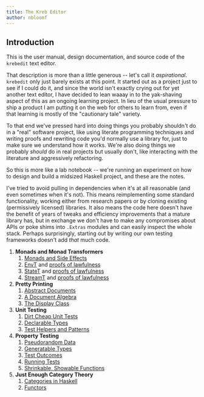 ```yaml
---
title: The Kreb Editor
author: nbloomf
---
```


Introduction
------------

This is the user manual, design documentation, and source code of the `krebedit` text editor.

That description is more than a little generous -- let's call it _aspirational_. `krebedit` only just barely exists at this point. It started out as a project just to see if I could do it, and since the world isn't exactly crying out for yet another text editor, I have decided to lean waaay in to the yak-shaving aspect of this as an ongoing learning project. In lieu of the usual pressure to ship a product I am putting it on the web for others to learn from, even if that learning is mostly of the "cautionary tale" variety.

To that end we've pressed hard into doing things you probably shouldn't do in a "real" software project, like using literate programming techniques and writing proofs and rewriting code you'd normally use a library for, just to make sure we understand how it works. We're also doing things we probably _should_ do in real projects but usually don't, like interacting with the literature and aggressively refactoring.

So this is more like a lab notebook -- we're running an experiment on how to design and build a midsized Haskell project, and these are the notes.

I've tried to avoid pulling in dependencies when it's at all reasonable (and even sometimes when it's not). This means reimplementing some standard functionality, working either from research papers or by cloning existing (permissively licensed) libraries. It also means the code here doesn't have the benefit of years of tweaks and efficiency improvements that a mature library has, but in exchange we don't have to make any compromises about APIs or poke shims into `.Extras` modules and can easily inspect the whole stack. Perhaps surprisingly, starting out by writing our own testing frameworks doesn't add _that_ much code.



1. **Monads and Monad Transformers**
    1. [Monads and Side Effects](../html/lib/kreb-control/src/Kreb/Control/Monad.html)
    1. [EnvT](../html/lib/kreb-control/src/Kreb/Control/Monad/Trans/EnvT.html) and [proofs of lawfulness](../html/lib/kreb-control/src/Kreb/Control/Monad/Trans/EnvT/Proofs.html)
    1. [StateT](../html/lib/kreb-control/src/Kreb/Control/Monad/Trans/StateT.html) and [proofs of lawfulness](../html/lib/kreb-control/src/Kreb/Control/Monad/Trans/StateT/Proofs.html)
    1. [StreamT](../html/lib/kreb-control/src/Kreb/Control/Monad/Trans/StreamT.html) and [proofs of lawfulness](../html/lib/kreb-control/src/Kreb/Control/Monad/Trans/StreamT/Proofs.html)
1. **Pretty Printing**
    1. [Abstract Documents](../html/lib/kreb-format/src/Kreb/Format/Doc.html)
    1. [A Document Algebra](../html/lib/kreb-format/src/Kreb/Format/Combinator.html)
    1. [The Display Class](../html/lib/kreb-format/src/Kreb/Format/Display.html)
1. **Unit Testing**
    1. [Dirt Cheap Unit Tests](../html/lib/kreb-unit/src/Kreb/Unit/Declare.html)
    1. [Declarable Types](../html/lib/kreb-unit/src/Kreb/Unit/Declarable.html)
    1. [Test Helpers and Patterns](../html/lib/kreb-unit/src/Kreb/Unit/Helpers.html)
1. **Property Testing**
    1. [Pseudorandom Data](../html/lib/kreb-prop/src/Kreb/Prop/Sample.html)
    1. [Generatable Types](../html/lib/kreb-prop/src/Kreb/Prop/Arb.html)
    1. [Test Outcomes](../html/lib/kreb-prop/src/Kreb/Prop/Check.html)
    1. [Running Tests](../html/lib/kreb-prop/src/Kreb/Prop/Tests.html)
    1. [Shrinkable, Showable Functions](../html/lib/kreb-prop/src/Kreb/Prop/Fun.html)
1. **Just Enough Category Theory**
    1. [Categories in Haskell](../html/lib/kreb-category/src/Kreb/Category/Class/CategoryC.html)
    1. [Functors](../html/lib/kreb-category/src/Kreb/Category/Class/FunctorC.html)
